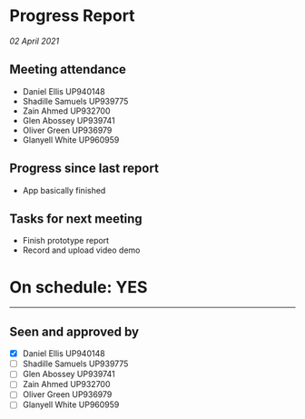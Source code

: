 # Progress Report

*02 April 2021*

## Meeting attendance

- Daniel Ellis UP940148
- Shadille Samuels UP939775
- Zain Ahmed UP932700
- Glen Abossey UP939741
- Oliver Green UP936979
- Glanyell White UP960959

## Progress since last report

- App basically finished

## Tasks for next meeting

- Finish prototype report
- Record and upload video demo

# On schedule: YES

---

## Seen and approved by

* [X] Daniel Ellis UP940148
* [ ] Shadille Samuels UP939775
* [ ] Glen Abossey UP939741
* [ ] Zain Ahmed UP932700
* [ ] Oliver Green UP936979
* [ ] Glanyell White UP960959
